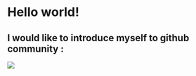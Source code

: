 # Hello world! 
## I would like to introduce myself to github community :

<img src="https://media.discordapp.net/attachments/781625587466240023/942366764954685440/Sans_titre.png?width=720&height=405">

